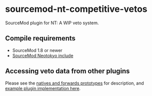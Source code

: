 # sourcemod-nt-competitive-vetos
SourceMod plugin for NT: A WIP veto system.

## Compile requirements
* SourceMod 1.8 or newer
* [SourceMod Neotokyo include](https://github.com/softashell/sourcemod-nt-include)

## Accessing veto data from other plugins

Please see the [natives and forwards prototypes](scripting/include/nt_competitive_vetos_natives.inc) for description, and [example plugin implementation here](scripting/example_plugin_for_natives_and_forwards.sp).
